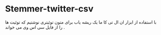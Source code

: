 # Stemmer-twitter-csv



با استفاده از ابزار ان ال تی کا ما یک ریشه یاب برای متون توئیتری نوشتیم که توئیت ها را از فایل سی اس وی می خواند . 
